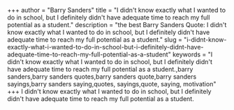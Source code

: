 +++
author = "Barry Sanders"
title = "I didn't know exactly what I wanted to do in school, but I definitely didn't have adequate time to reach my full potential as a student."
description = "the best Barry Sanders Quote: I didn't know exactly what I wanted to do in school, but I definitely didn't have adequate time to reach my full potential as a student."
slug = "i-didnt-know-exactly-what-i-wanted-to-do-in-school-but-i-definitely-didnt-have-adequate-time-to-reach-my-full-potential-as-a-student"
keywords = "I didn't know exactly what I wanted to do in school, but I definitely didn't have adequate time to reach my full potential as a student.,barry sanders,barry sanders quotes,barry sanders quote,barry sanders sayings,barry sanders saying,quotes, sayings,quote, saying, motivation"
+++
I didn't know exactly what I wanted to do in school, but I definitely didn't have adequate time to reach my full potential as a student.
